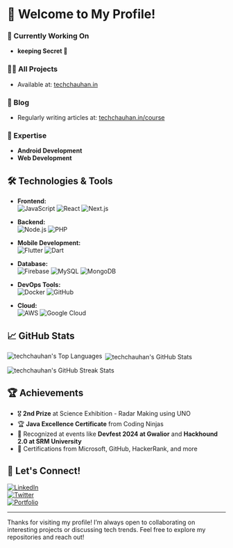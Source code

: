# 👋 Welcome to My Profile!

### 🔭 Currently Working On  
- **keeping Secret 🤫**

### 👨‍💻 All Projects  
- Available at: [techchauhan.in](https://techchauhan.in)

### 📝 Blog  
- Regularly writing articles at: [techchauhan.in/course](https://techchauhan.in/course)

### 💬 Expertise  
- **Android Development**  
- **Web Development**

## 🛠️ Technologies & Tools

- **Frontend:**  
  ![JavaScript](https://img.shields.io/badge/JavaScript-F7DF1E?logo=javascript&logoColor=white&style=for-the-badge) 
  ![React](https://img.shields.io/badge/React-20232A?logo=react&logoColor=61DAFB&style=for-the-badge) 
  ![Next.js](https://img.shields.io/badge/Next.js-000000?logo=next.js&logoColor=white&style=for-the-badge)

- **Backend:**  
  ![Node.js](https://img.shields.io/badge/Node.js-43853D?logo=node.js&logoColor=white&style=for-the-badge) 
  ![PHP](https://img.shields.io/badge/PHP-777BB4?logo=php&logoColor=white&style=for-the-badge)

- **Mobile Development:**  
  ![Flutter](https://img.shields.io/badge/Flutter-02569B?logo=flutter&logoColor=white&style=for-the-badge) 
  ![Dart](https://img.shields.io/badge/Dart-0175C2?logo=dart&logoColor=white&style=for-the-badge)

- **Database:**  
  ![Firebase](https://img.shields.io/badge/Firebase-FFCA28?logo=firebase&logoColor=white&style=for-the-badge) 
  ![MySQL](https://img.shields.io/badge/MySQL-4479A1?logo=mysql&logoColor=white&style=for-the-badge) 
  ![MongoDB](https://img.shields.io/badge/MongoDB-4EA94B?logo=mongodb&logoColor=white&style=for-the-badge)

- **DevOps Tools:**  
  ![Docker](https://img.shields.io/badge/Docker-2496ED?logo=docker&logoColor=white&style=for-the-badge) 
  ![GitHub](https://img.shields.io/badge/GitHub-181717?logo=github&logoColor=white&style=for-the-badge)

- **Cloud:**  
  ![AWS](https://img.shields.io/badge/AWS-232F3E?logo=amazon-aws&logoColor=white&style=for-the-badge) 
  ![Google Cloud](https://img.shields.io/badge/Google_Cloud-4285F4?logo=google-cloud&logoColor=white&style=for-the-badge)

## 📈 GitHub Stats

<p>
  <img align="left" src="https://github-readme-stats.vercel.app/api/top-langs?username=techchauhan&show_icons=true&locale=en&layout=compact" alt="techchauhan's Top Languages" />
</p>
<p>&nbsp;<img align="center" src="https://github-readme-stats.vercel.app/api?username=techchauhan&show_icons=true&locale=en" alt="techchauhan's GitHub Stats" /></p>
<p><img align="center" src="https://github-readme-streak-stats.herokuapp.com/?user=techchauhan&" alt="techchauhan's GitHub Streak Stats" /></p>

## 🏆 Achievements

- 🎖️ **2nd Prize** at Science Exhibition - Radar Making using UNO  
- 🏆 **Java Excellence Certificate** from Coding Ninjas  
- 🌟 Recognized at events like **Devfest 2024 at Gwalior** and **Hackhound 2.0 at SRM University**  
- 👏 Certifications from Microsoft, GitHub, HackerRank, and more  

## 🤝 Let's Connect!

[![LinkedIn](https://img.shields.io/badge/LinkedIn-blue?logo=linkedin&logoColor=white&style=for-the-badge)](https://www.linkedin.com/in/rishab-chauhan-149b65218/)  
[![Twitter](https://img.shields.io/badge/Twitter-1DA1F2?logo=twitter&logoColor=white&style=for-the-badge)](https://x.com/techchauhan_)  
[![Portfolio](https://img.shields.io/badge/Portfolio-000000?logo=vercel&logoColor=white&style=for-the-badge)](https://techchauhan.vercel.app/)  

---

Thanks for visiting my profile! I’m always open to collaborating on interesting projects or discussing tech trends. Feel free to explore my repositories and reach out!
